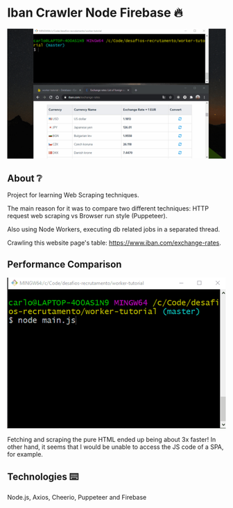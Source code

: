 # Iban Crawler Node Firebase 🔥

![Home Screen](./crawler-node-firebase.gif)

## About ❔

Project for learning Web Scraping techniques.

The main reason for it was to compare two different techniques: HTTP request web scraping vs Browser run style (Puppeteer).

Also using Node Workers, executing db related jobs in a separated thread.

Crawling this website page's table: https://www.iban.com/exchange-rates.

## Performance Comparison

![Home Screen](./crawler-node-firebase-comparison.gif)

Fetching and scraping the pure HTML ended up being about 3x faster!
In other hand, it seems that I would be unable to access the JS code of a SPA, for example.

## Technologies ⌨️

Node.js, Axios, Cheerio, Puppeteer and Firebase
